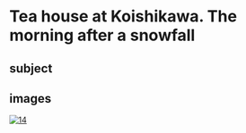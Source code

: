 # Tea house at Koishikawa. The morning after a snowfall

## subject

## images

[![14](https://upload.wikimedia.org/wikipedia/commons/thumb/0/0b/Tea_house_at_Koishikawa._The_morning_after_a_snowfall.jpg/290px-Tea_house_at_Koishikawa._The_morning_after_a_snowfall.jpg)]((https://en.wikipedia.org/wiki/File:Tea_house_at_Koishikawa._The_morning_after_a_snowfall.jpg))
